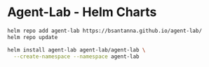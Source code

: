 # Agent-Lab - Helm Charts

```bash
helm repo add agent-lab https://bsantanna.github.io/agent-lab/
helm repo update
```

```bash
helm install agent-lab agent-lab/agent-lab \
  --create-namespace --namespace agent-lab
```

```
